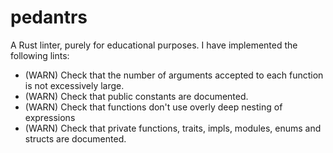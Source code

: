 # pedantrs
A Rust linter, purely for educational purposes. I have implemented the following
lints:

* (WARN) Check that the number of arguments accepted to each function is not
  excessively large.
* (WARN) Check that public constants are documented.
* (WARN) Check that functions don't use overly deep nesting of expressions
* (WARN) Check that private functions, traits, impls, modules, enums and structs
  are documented.

